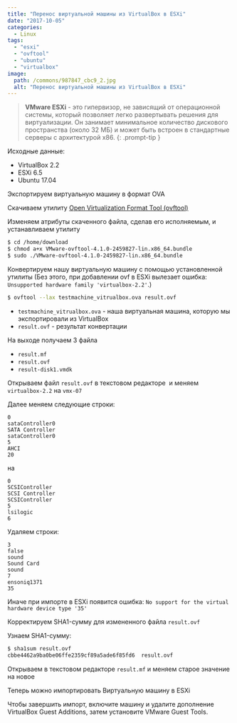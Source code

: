 ```yaml
---
title: "Перенос виртуальной машины из VirtualBox в ESXi"
date: "2017-10-05"
categories: 
  - Linux
tags: 
  - "esxi"
  - "ovftool"
  - "ubuntu"
  - "virtualbox"
image:
  path: /commons/987847_cbc9_2.jpg
  alt: "Перенос виртуальной машины из VirtualBox в ESXi"
---
```


> **VMware ESXi** - это гипервизор, не зависящий от операционной системы, который позволяет легко развертывать решения для виртуализации. Он занимает минимальное количество дискового пространства (около 32 МБ) и может быть встроен в стандартные серверы с архитектурой x86.
{: .prompt-tip }

Исходные данные:

- VirtualBox 2.2
- ESXi 6.5
- Ubuntu 17.04

Экспортируем виртуальную машину в формат OVA

Скачиваем утилиту [Open Virtualization Format Tool (ovftool)](https://code.vmware.com/web/dp/tool/ovf/4.1.0)

Изменяем атрибуты скаченного файла, сделав его исполняемым, и устанавливаем утилиту

```sh
$ cd /home/download
$ chmod a+x VMware-ovftool-4.1.0-2459827-lin.x86_64.bundle
$ sudo ./VMware-ovftool-4.1.0-2459827-lin.x86_64.bundle
```

Конвертируем нашу виртуальную машину с помощью установленной утилиты (Без этого, при добавлении ovf в ESXi вылезает ошибка: `Unsupported hardware family 'virtualbox-2.2'`.)

```sh
$ ovftool --lax testmachine_vitrualbox.ova result.ovf
```

- `testmachine_vitrualbox.ova` - наша виртуальная машина, которую мы экспортировали из VirtualBox
- `result.ovf` - результат конвертации

На выходе получаем 3 файла

- `result.mf`
- `result.ovf`
- `result-disk1.vmdk`

Открываем файл `result.ovf` в текстовом редакторе  и меняем `virtualbox-2.2` на `vmx-07`

Далее меняем следующие строки:

```
0
sataController0
SATA Controller
sataController0
5
AHCI
20
```

на

```
0
SCSIController
SCSI Controller
SCSIController
5
lsilogic
6
```

Удаляем строки:

```
3
false
sound
Sound Card
sound
7
ensoniq1371
35
```

Иначе при импорте в ESXi появится ошибка: `No support for the virtual hardware device type '35'`

Корректируем SHA1-сумму для измененного файла `result.ovf`

Узнаем SHA1-сумму:

```sh
$ sha1sum result.ovf
cbbe4462a9ba0be06ffe2359cf89a5ade6f85fd6  result.ovf
```

Открываем в текстовом редакторе `result.mf` и меняем старое значение на новое

Теперь можно импортировать Виртуальную машину в ESXi

Чтобы завершить импорт, включите машину и удалите дополнение VirtualBox Guest Additions, затем установите VMware Guest Tools.
